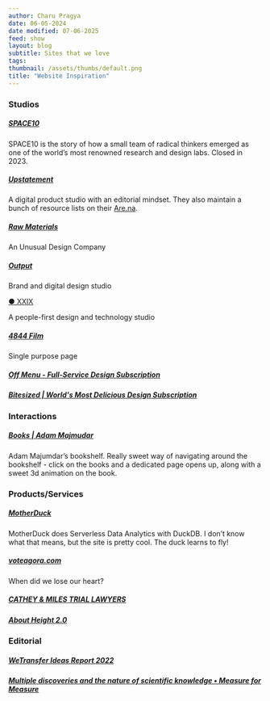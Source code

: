 ```yaml
---
author: Charu Pragya
date: 06-05-2024
date modified: 07-06-2025
feed: show
layout: blog
subtitle: Sites that we love
tags: 
thumbnail: /assets/thumbs/default.png
title: "Website Inspiration"
---
```


### Studios

##### [SPACE10](https://space10.com/)

SPACE10 is the story of how a small team of radical thinkers emerged as one of the world’s most renowned research and design labs. Closed in 2023.

##### [Upstatement](https://upstatement.com/)

A digital product studio with an editorial mindset. They also maintain a bunch of resource lists on their [Are.na](https://www.are.na/upstatement/channels).

##### [Raw Materials](https://www.therawmaterials.com/)

An Unusual Design Company

##### [Output](https://www.studio-output.com/)

Brand and digital design studio

[● XXIX](https://www.xxix.co/)

A people-first design and technology studio

##### [4844 Film](https://www.4844animation.com/)

Single purpose page

##### [Off Menu - Full-Service Design Subscription](https://offmenu.design/)

##### [Bitesized | World's Most Delicious Design Subscription](https://www.bitesized.design/)
### Interactions
##### [Books | Adam Majmudar](https://adammaj.com/books)

Adam Majumdar’s bookshelf. Really sweet way of navigating around the bookshelf - click on the books and a dedicated page opens up, along with a sweet 3d animation on the book.

### Products/Services
##### [MotherDuck](https://motherduck.com/)

MotherDuck does Serverless Data Analytics with DuckDB. I don’t know what that means, but the site is pretty cool. The duck learns to fly!

##### [voteagora.com](https://www.voteagora.com/#Home)

When did we lose our heart?

##### [CATHEY & MILES TRIAL LAWYERS](https://catheymiles.com/)

##### [About Height 2.0](https://height.app/v2)
### Editorial

##### [WeTransfer Ideas Report 2022](https://wetransfer.com/ideas-report/2022)

##### [Multiple discoveries and the nature of scientific knowledge • Measure for Measure](https://measureformeasure.co/blog/md-pt3/)